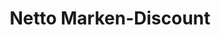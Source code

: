 ---
title: "Netto Marken-Discount"
url: /darmstadt/netto-marken-discount-eschollbruecker-strasse/
shop: Supermarkt
---